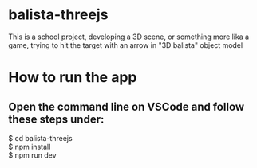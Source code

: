# balista-threejs
This is a school project, developing a 3D scene, or something more lika a game, trying to hit the target with an arrow in "3D balista" object model

# How to run the app

## Open the command line on VSCode and follow these steps under:

$ cd balista-threejs <br>
$ npm install <br>
$ npm run dev
